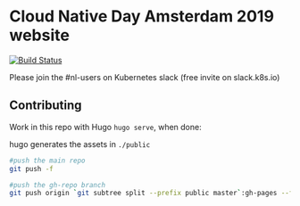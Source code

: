 # Cloud Native Day Amsterdam 2019 website

[![Build Status](https://dev.azure.com/dpnl87/CloudNative%20Amsterdam/_apis/build/status/cloudnative-amsterdam.public-website?branchName=master)](https://dev.azure.com/dpnl87/CloudNative%20Amsterdam/_build/latest?definitionId=1&branchName=master)

Please join the #nl-users on Kubernetes slack (free invite on slack.k8s.io)

## Contributing

Work in this repo with Hugo `hugo serve`, when done:

hugo generates the assets in `./public`

```bash
#push the main repo
git push -f

#push the gh-repo branch
git push origin `git subtree split --prefix public master`:gh-pages --force
```
